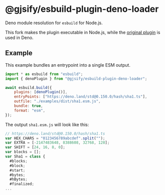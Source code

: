 # @gjsify/esbuild-plugin-deno-loader

Deno module resolution for `esbuild` for Node.js.

This fork makes the plugin executable in Node.js, while the [original plugin](https://github.com/lucacasonato/esbuild_deno_loader) is used in Deno.

## Example

This example bundles an entrypoint into a single ESM output.

```js
import * as esbuild from "esbuild";
import { denoPlugin } from "@gjsify/esbuild-plugin-deno-loader";

await esbuild.build({
    plugins: [denoPlugin()],
    entryPoints: ["https://deno.land/std@0.150.0/hash/sha1.ts"],
    outfile: "./examples/dist/sha1.esm.js",
    bundle: true,
    format: "esm",
});
```

The output `sha1.esm.js` will look like this:
```js
// https://deno.land/std@0.150.0/hash/sha1.ts
var HEX_CHARS = "0123456789abcdef".split("");
var EXTRA = [-2147483648, 8388608, 32768, 128];
var SHIFT = [24, 16, 8, 0];
var blocks = [];
var Sha1 = class {
  #blocks;
  #block;
  #start;
  #bytes;
  #hBytes;
  #finalized;
...
```